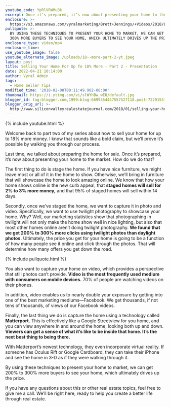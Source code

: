```yaml
---
youtube_code: YpRlVRWMuBk
excerpt: Once it’s prepared, it’s now about presenting your home to the market.
enclosure: >-
  https://s3.amazonaws.com/vyralmarketing/Brett+Jennings/+Videos/2018/Los+Gatos+Real+Estate+Agent-+We+Can+Sell+Your+Home+For+More+MoneyHeres+How.mp4
pullquote: >-
  BY USING THESE TECHNIQUES TO PRESENT YOUR HOME TO MARKET, WE CAN GET 200% TO
  300% MORE BUYERS TO SEE YOUR HOME, WHICH ULTIMATELY DRIVES UP THE PRICE.
enclosure_type: video/mp4
enclosure_time:
use_youtube_image: false
youtube_alternate_image: /uploads/18--more-part-2-yt.jpeg
layout: post
title: Selling Your Home For Up To 18% More - Part 2 - Presentation
date: 2022-04-21 10:14:00
author: Vyral Admin
tags:
  - Home Seller Tips
modified_time: '2018-02-08T08:11:49.902-08:00'
thumbnail: https://i.ytimg.com/vi/slWYhBw_wEU/default.jpg
blogger_id: tag:blogger.com,1999:blog-6699554447557527118.post-7229155134295397717
blogger_orig_url: >-
  http://www.siliconvalleyrealestatejournal.com/2018/01/selling-your-home-for-up-to-18-more.html
---
```

{% include youtube.html %}&nbsp;

Welcome back to part two of my series about how to sell your home for up to 18% more money. I know that sounds like a bold claim, but we’ll prove it’s possible by walking you through our process.

Last time, we talked about preparing the home for sale. Once it’s prepared, it’s now about presenting your home to the market. How do we do that?

The first thing to do is stage the home. If you have nice furniture, we might leave most or all of it in the home to show. Otherwise, we’ll bring in furniture that will showcase the home to look amazing online. We know that how your home shows online is the new curb appeal, that **staged homes will sell for 2% to 3% more money,** and that 95% of staged homes will sell within 14 days.

Secondly, once we’ve staged the home, we want to capture it in photo and video. Specifically, we want to use twilight photography to showcase your home. Why? Well, our marketing statistics show that photographing in twilight will not only make the home show well in nice lighting, but also that most other homes online aren’t doing twilight photography. **We found that we get 200% to 300% more clicks using twilight photos than daylight photos.** Ultimately, the price you get for your home is going to be a function of how many people see it online and click through the photos. That will determine how many offers you get down the road.

{% include pullquote.html %}

You also want to capture your home on video, which provides a perspective that still photos can’t provide. **Video is the most frequently used medium with consumers on mobile devices.** 70% of people are watching videos on their phones.

In addition, video enables us to nearly double your exposure by getting into one of the best marketing mediums—Facebook. We get thousands, if not tens of thousands, of views of our Facebook videos.

Finally, the last thing we do is capture the home using a technology called **Matterport.** This is effectively like a Google Streetview for you home, and you can view anywhere in and around the home, looking both up and down. **Viewers can get a sense of what it’s like to be inside that home. It’s the next best thing to being there.**

With Matterport’s newest technology, they even incorporate virtual reality. If someone has Oculus Rift or Google Cardboard, they can take their iPhone and see the home in 3-D as if they were walking through it.

By using these techniques to present your home to market, we can get 200% to 300% more buyers to see your home, which ultimately drives up the price.

If you have any questions about this or other real estate topics, feel free to give me a call. We’ll be right here, ready to help you create a better life through real estate.
